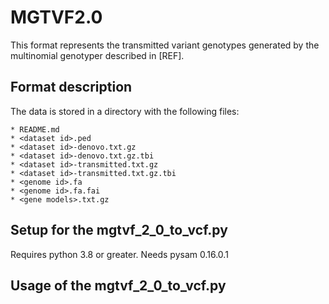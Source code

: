 # MGTVF2.0

This format represents the transmitted variant genotypes generated by 
the multinomial genotyper described in [REF].


## Format description

The data is stored in a directory with the following files:

    * README.md 
    * <dataset id>.ped
    * <dataset id>-denovo.txt.gz
    * <dataset id>-denovo.txt.gz.tbi
    * <dataset id>-transmitted.txt.gz
    * <dataset id>-transmitted.txt.gz.tbi
    * <genome id>.fa
    * <genome id>.fa.fai
    * <gene models>.txt.gz

    

## Setup for the mgtvf_2_0_to_vcf.py

Requires python 3.8 or greater.
Needs pysam 0.16.0.1


## Usage of the mgtvf_2_0_to_vcf.py
